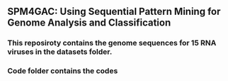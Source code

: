 ## SPM4GAC: Using Sequential Pattern Mining for Genome Analysis and Classification

### This reposiroty contains the genome sequences for 15 RNA viruses in the datasets folder. 

### Code folder contains the codes 


